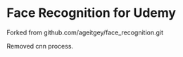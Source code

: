 # Face Recognition for Udemy
Forked from github.com/ageitgey/face_recognition.git

Removed cnn process.
